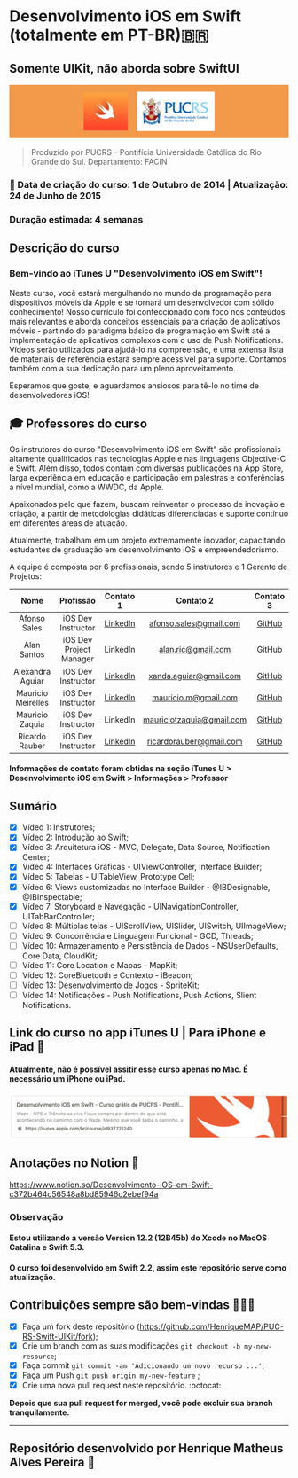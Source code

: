 
# Desenvolvimento iOS em Swift (totalmente em PT-BR)🇧🇷

## Somente UIKit, não aborda sobre SwiftUI

<img width="auto" src="https://github.com/HenriqueMAP/PUC-RS-Swift-UIKit/blob/main/puc-rs-swift.png?raw=true">
 
> Produzido por PUCRS - Pontifícia Universidade Católica do Rio Grande do Sul. Departamento: FACIN

### 📅 Data de criação do curso: 1 de Outubro de 2014 | Atualização: 24 de Junho de 2015 

### Duração estimada: 4 semanas

## **Descrição do curso**

### Bem-vindo ao iTunes U "Desenvolvimento iOS em Swift"!

Neste curso, você estará mergulhando no mundo da programação para dispositivos móveis da Apple e se tornará um desenvolvedor com sólido conhecimento! Nosso currículo foi confeccionado com foco nos conteúdos mais relevantes e aborda conceitos essenciais para criação de aplicativos móveis - partindo do paradigma básico de programação em Swift até a implementação de aplicativos complexos com o uso de Push Notifications. Vídeos serão utilizados para ajudá-lo na compreensão, e uma extensa lista de materiais de referência estará sempre acessível para suporte. Contamos também com a sua dedicação para um pleno aproveitamento.

Esperamos que goste, e aguardamos ansiosos para tê-lo no time de desenvolvedores iOS!

## 🎓 Professores do curso

Os instrutores do curso "Desenvolvimento iOS em Swift" são profissionais altamente qualificados nas tecnologias Apple e nas linguagens Objective-C e Swift. Além disso, todos contam com diversas publicações na App Store, larga experiência em educação e participação em palestras e conferências a nível mundial, como a WWDC, da Apple. 

Apaixonados pelo que fazem, buscam reinventar o processo de inovação e criação, a partir de metodologias didáticas diferenciadas e suporte contínuo em diferentes áreas de atuação.

Atualmente, trabalham em um projeto extremamente inovador, capacitando estudantes de graduação em desenvolvimento iOS e empreendedorismo. 

A equipe é composta por 6 profissionais, sendo 5 instrutores e 1 Gerente de Projetos:

|Nome|Profissão|Contato 1|Contato 2|Contato 3|
|:---:|:---:|:---:|:---:|:---:|
Afonso Sales |iOS Dev Instructor | [LinkedIn](https://www.linkedin.com/in/afonsosales/) | [afonso.sales@gmail.com](mailto:afonso.sales@gmail.com)|[GitHub](https://github.com/afonsosales)
Alan Santos | iOS Dev Project Manager | LinkedIn | [alan.ric@gmail.com](mailto:alan.ric@gmail.com)|GitHub|
Alexandra Aguiar | iOS Dev Instructor | [LinkedIn](https://www.linkedin.com/in/alexandraaguiar/) | [xanda.aguiar@gmail.com](mailto:xanda.aguiar@gmail.com)|[GitHub](https://github.com/xandaaguiar)
Mauricio Meirelles | iOS Dev Instructor | [LinkedIn](https://www.linkedin.com/in/mauriciomeirelles/) | [mauricio.m@gmail.com](mailto:mauricio.m@gmail.com)|[GitHub](https://github.com/mauriciomeirelles)
Mauricio Zaquia | iOS Dev Instructor | LinkedIn | [mauriciotzaquia@gmail.com](mailto:mauriciotzaquia@gmail.com)|[GitHub](https://github.com/mtzaquia)
Ricardo Rauber | iOS Dev Instructor | [LinkedIn](https://www.linkedin.com/in/ricardorauber85/) | [ricardorauber@gmail.com](mailto:ricardorauber@gmail.com)|[GitHub](https://github.com/ricardorauber)

#### Informações de contato foram obtidas na seção iTunes U > Desenvolvimento iOS em Swift > Informações > Professor

## Sumário

- [x] Vídeo 1: Instrutores;
- [x] Vídeo 2: Introdução ao Swift;
- [x] Vídeo 3: Arquitetura iOS - MVC, Delegate, Data Source, Notification Center;
- [x] Vídeo 4: Interfaces Gráficas - UIViewController, Interface Builder;
- [x] Vídeo 5: Tabelas - UITableView, Prototype Cell;
- [x] Vídeo 6: Views customizadas no Interface Builder - @IBDesignable, @IBInspectable;
- [x] Vídeo 7: Storyboard e Navegação - UINavigationController, UITabBarController;
- [ ] Vídeo 8: Múltiplas telas - UIScrollView, UISlider, UISwitch, UIImageView;
- [ ] Vídeo 9: Concorrência e Linguagem Funcional - GCD, Threads;
- [ ] Vídeo 10: Armazenamento e Persistência de Dados - NSUserDefaults, Core Data, CloudKit;
- [ ] Vídeo 11: Core Location e Mapas - MapKit;
- [ ] Vídeo 12: CoreBluetooth e Contexto - iBeacon;
- [ ] Vídeo 13: Desenvolvimento de Jogos - SpriteKit;
- [ ] Vídeo 14: Notificações - Push Notifications, Push Actions, Slient Notifications.

## Link do curso no app iTunes U | Para iPhone e iPad 📱
#### Atualmente, não é possível assitir esse curso apenas no Mac. É necessário um iPhone ou iPad.
<a target="_blank" href="https://itunes.apple.com/br/course/id937721240">
 <img width="auto" src=https://github.com/HenriqueMAP/PUC-RS-Swift-UIKit/blob/main/iTunes-link.png?raw=true">
<a/>
                                                                                               
## Anotações no Notion 📖
https://www.notion.so/Desenvolvimento-iOS-em-Swift-c372b464c56548a8bd85946c2ebef94a

### Observação
#### Estou utilizando a versão Version 12.2 (12B45b) do Xcode no MacOS Catalina e Swift 5.3. 
#### O curso foi desenvolvido em Swift 2.2, assim este repositório serve como atualização.

## Contribuições sempre são bem-vindas 👨🏻‍💻

- [x] Faça um fork deste repositório (https://github.com/HenriqueMAP/PUC-RS-Swift-UIKit/fork);
- [x] Crie um branch com as suas modificações ` git checkout -b my-new-resource `;
- [x] Faça commit `git commit -am 'Adicionando um novo recurso ...'`;
- [x] Faça um Push ` git push origin my-new-feature ` ;
- [x] Crie uma nova pull request neste repositório. :octocat:

**Depois que sua pull request for merged, você pode excluir sua branch tranquilamente.**

---

## Repositório desenvolvido por Henrique Matheus Alves Pereira 🦁
